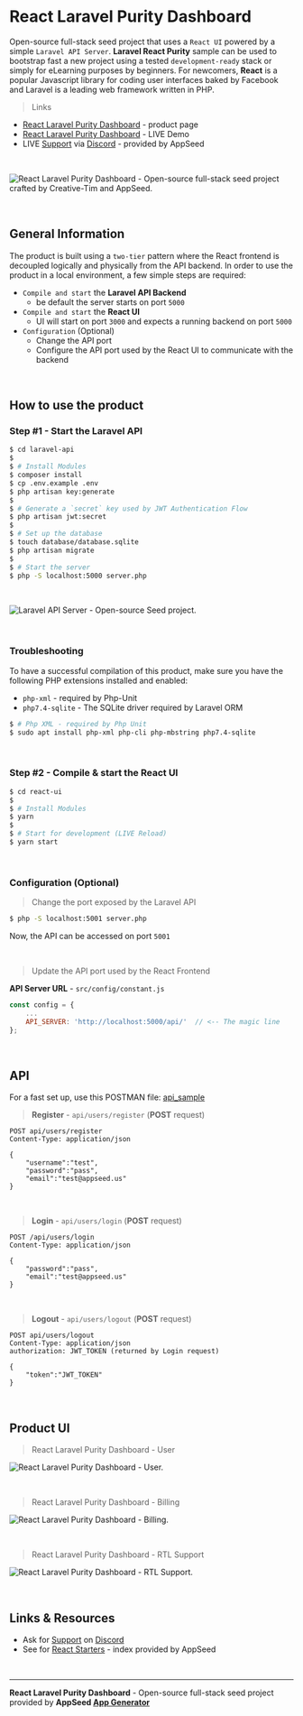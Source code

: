 # React Laravel Purity Dashboard

Open-source full-stack seed project that uses a `React UI` powered by a simple `Laravel API Server`. **Laravel React Purity** sample can be used to bootstrap fast a new project using a tested `development-ready` stack or simply for eLearning purposes by beginners. For newcomers, **React** is a popular Javascript library for coding user interfaces baked by Facebook and Laravel is a leading web framework written in PHP. 

> Links

- [React Laravel Purity Dashboard](https://appseed.us/product/laravel-react-purity-dashboard) - product page
- [React Laravel Purity Dashboard](https://laravel-react-purity-dashboard.appseed-srv1.com) - LIVE Demo
- LIVE [Support](https://react-flask-authentication.appseed-srv1.com/) via [Discord](https://discord.gg/fZC6hup) - provided by AppSeed

<br />

![React Laravel Purity Dashboard - Open-source full-stack seed project crafted by Creative-Tim and AppSeed.](https://user-images.githubusercontent.com/51070104/137163880-b117bb7b-daab-45dc-ae88-956cbe966d02.gif)

<br />

## General Information

The product is built using a `two-tier` pattern where the React frontend is decoupled logically and physically from the API backend. In order to use the product in a local environment, a few simple steps are required: 

- `Compile and start` the **Laravel API Backend**
  - be default the server starts on port `5000`
- `Compile and start` the **React UI**
  - UI will start on port `3000` and expects a running backend on port `5000`
- `Configuration` (Optional)
  - Change the API port
  - Configure the API port used by the React UI to communicate with the backend 

<br />

## How to use the product

### Step #1 - Start the Laravel API 

```bash
$ cd laravel-api
$ 
$ # Install Modules
$ composer install
$ cp .env.example .env 
$ php artisan key:generate
$
$ # Generate a `secret` key used by JWT Authentication Flow
$ php artisan jwt:secret
$ 
$ # Set up the database
$ touch database/database.sqlite
$ php artisan migrate
$
$ # Start the server
$ php -S localhost:5000 server.php
```

<br />

![Laravel API Server - Open-source Seed project.](https://user-images.githubusercontent.com/51070104/141784950-b63f71bb-192e-4851-af6b-1b7a99226c9f.jpg)

<br />

### Troubleshooting

To have a successful compilation of this product, make sure you have the following PHP extensions installed and enabled:

- `php-xml` - required by Php-Unit
- `php7.4-sqlite` - The SQLite driver required by Laravel ORM

```bash
$ # Php XML - required by Php Unit
$ sudo apt install php-xml php-cli php-mbstring php7.4-sqlite
```

<br />

### Step #2 - Compile & start the React UI

```bash
$ cd react-ui
$
$ # Install Modules
$ yarn
$
$ # Start for development (LIVE Reload)
$ yarn start 
```

<br />

### Configuration (Optional)

> Change the port exposed by the Laravel API

```bash
$ php -S localhost:5001 server.php
```

Now, the API can be accessed on port `5001`

<br />

> Update the API port used by the React Frontend

**API Server URL** - `src/config/constant.js` 

```javascript
const config = {
    ...
    API_SERVER: 'http://localhost:5000/api/'  // <-- The magic line
};
```

<br />

## API

For a fast set up, use this POSTMAN file: [api_sample](https://github.com/app-generator/api-unified-definition/blob/main/api.postman_collection.json)

> **Register** - `api/users/register` (**POST** request)

```
POST api/users/register
Content-Type: application/json

{
    "username":"test",
    "password":"pass", 
    "email":"test@appseed.us"
}
```

<br />

> **Login** - `api/users/login` (**POST** request)

```
POST /api/users/login
Content-Type: application/json

{
    "password":"pass", 
    "email":"test@appseed.us"
}
```

<br />

> **Logout** - `api/users/logout` (**POST** request)

```
POST api/users/logout
Content-Type: application/json
authorization: JWT_TOKEN (returned by Login request)

{
    "token":"JWT_TOKEN"
}
```

<br />

## Product UI

> React Laravel Purity Dashboard - User 

![React Laravel Purity Dashboard - User.](https://user-images.githubusercontent.com/51070104/141836783-7ae01bb4-4505-4d14-990d-be49a12a8cea.png)

<br />

> React Laravel Purity Dashboard - Billing

![React Laravel Purity Dashboard - Billing.](https://user-images.githubusercontent.com/51070104/141836831-2d5c61a4-889b-4c4c-903b-98c2f7c8bdd8.png)

<br />

> React Laravel Purity Dashboard - RTL Support

![React Laravel Purity Dashboard - RTL Support.](https://user-images.githubusercontent.com/51070104/141836894-d0339a57-4584-45ed-bd83-53cb0eaa8485.png)

<br />

## Links & Resources

- Ask for [Support](https://appseed.us/support) on [Discord](https://discord.gg/fZC6hup)
- See for [React Starters](https://appseed.us/apps/react) - index provided by AppSeed

<br />

---
**React Laravel Purity Dashboard** - Open-source full-stack seed project provided by **AppSeed [App Generator](https://appseed.us/)**
